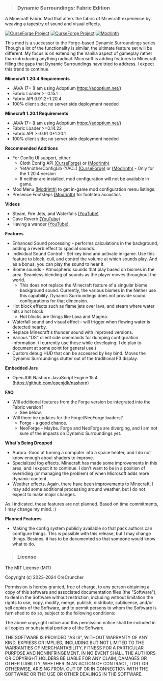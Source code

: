 > ### Dynamic Surroundings: Fabric Edition
A Minecraft Fabric Mod that alters the fabric of Minecraft experience by weaving a tapestry of sound and visual effects.

<a href="https://www.curseforge.com/minecraft/mc-mods/dynamic-surroundings-fabric-edition"><img src="http://cf.way2muchnoise.eu/versions/535715.svg" alt="CurseForge Project"/></a>
<a href="https://www.curseforge.com/minecraft/mc-mods/dynamic-surroundings-fabric-edition"><img src="http://cf.way2muchnoise.eu/full_535715_downloads.svg" alt="CurseForge Project"/></a>
<a href="https://modrinth.com/mod/dynamicsurroundingsfabric"><img src="https://img.shields.io/badge/Mod-rinth-brightgreen" alt="Modrinth"></a>

This mod is a successor to the Forge-based Dynamic Surroundings series.
Though a lot of the functionality is similar, the ultimate feature set will be different.
My focus is on extending the Vanilla aspect of gameplay rather than introducing anything radical.
Microsoft is adding features to Minecraft filling the gaps that Dynamic Surroundings have tried to address.
I expect this trend to continue.

**Minecraft 1.20.4 Requirements**
* JAVA 17+ (I am using Adoptium https://adoptium.net/)
* Fabric Loader >=0.15.1
* Fabric API 0.91.2+1.20.4
* 100% client side; no server side deployment needed

**Minecraft 1.20.1 Requirements**
* JAVA 17+ (I am using Adoptium https://adoptium.net/)
* Fabric Loader >=0.14.22
* Fabric API >=0.91.0+1.20.1
* 100% client side; no server side deployment needed

**Recommended Additions**
* For Config UI support, either:
  * Cloth Config API [(CurseForge)](https://www.curseforge.com/minecraft/mc-mods/cloth-config) or [(Modrinth)](https://modrinth.com/mod/cloth-config)
  * YetAnotherConfigLib (YACL) [(CurseForge)](https://www.curseforge.com/minecraft/mc-mods/yacl) or [(Modrinth)](https://modrinth.com/mod/yacl) - Only for the 1.20.4 version
  * If neither are installed, mod configuration will not be available in game.
* Mod Menu [(Modrinth)](https://modrinth.com/mod/modmenu) to get in-game mod configuration menu listings.
* Presence Footsteps [(Modrinth)](https://modrinth.com/mod/presence-footsteps) for footstep acoustics

**Videos**
* Steam, Fire Jets, and Waterfalls [(YouTube)](https://youtu.be/guMuLeG3lck)
* Cave Reverb [(YouTube)](https://youtu.be/KGFZ1zf9R2s)
* Having a wander [(YouTube)](https://youtu.be/GbwaGX3JWeM)

**Features**
* Enhanced Sound processing - performs calculations in the background, adding a reverb effect to spacial sounds.
* Individual Sound Control - Set key bind and activate in-game.  Use this feature to block, cull, and control the volume at which sounds play.  And as a bonus, you can play the sound to hear it.
* Biome sounds - Atmospheric sounds that play based on biomes in the area.  Seamless blending of sounds as the player moves throughout the world.
    * This does not replace the Minecraft feature of a singular biome background sound.  Currently, the various biomes in the Nether use this capability. Dynamic Surroundings does not provide sound configurations for that dimension.
* Hot block effects such as flame jets over lava, and steam where water hits a hot block.
    * Hot blocks are things like Lava and Magma.
* Waterfall sound and visual effect - will trigger when flowing water is detected nearby.
* Replace Minecraft's thunder sound with improved versions.
* Various "DS" client side commands for dumping configuration information.  (I currently use these while developing. I do plan to document at some point for general use.)
* Custom debug HUD that can be accessed by key bind.  Moves the Dynamic Surroundings clutter out of the traditional F3 display.

**Embedded Jars**
* OpenJDK Nashorn JavaScript Engine 15.4 (https://github.com/openjdk/nashorn)

**FAQ**
* Will additional features from the Forge version be integrated into the Fabric version?
    * See below.
* Will there be updates for the Forge/NeoForge loaders?
  * Forge - a good chance.
  * NeoForge - Maybe. Forge and NeoForge are diverging, and I am not sure of the impacts on Dynamic Surroundings yet.

**What's Being Dropped**
* Aurora.  Good at turning a computer into a space heater, and I do not know enough about shaders to improve.
* Specialized fog effects.  Minecraft has made some improvements in this area, and I expect it to continue.  I don't want to be in a position of overriding (or managing the problem) of when Microsoft adds more dynamic content.
* Weather effects.  Again, there have been improvements to Minecraft.  I may add some additional processing around weather, but I do not expect to make major changes.

As I indicated, these features are not planned.  Based on time commitments, I may change my mind. :) 

**Planned Features**
* Making the config system publicly available so that pack authors can configure things.  This is possible with this release, but I may change things.  Besides, it has to be documented so that someone would know what to do.

> ### License
The MIT License (MIT)

Copyright (c) 2023-2024 OreCruncher

Permission is hereby granted, free of charge, to any person obtaining a copy
of this software and associated documentation files (the "Software"), to deal
in the Software without restriction, including without limitation the rights
to use, copy, modify, merge, publish, distribute, sublicense, and/or sell
copies of the Software, and to permit persons to whom the Software is
furnished to do so, subject to the following conditions:

The above copyright notice and this permission notice shall be included in
all copies or substantial portions of the Software.

THE SOFTWARE IS PROVIDED "AS IS", WITHOUT WARRANTY OF ANY KIND, EXPRESS OR
IMPLIED, INCLUDING BUT NOT LIMITED TO THE WARRANTIES OF MERCHANTABILITY,
FITNESS FOR A PARTICULAR PURPOSE AND NONINFRINGEMENT. IN NO EVENT SHALL THE
AUTHORS OR COPYRIGHT HOLDERS BE LIABLE FOR ANY CLAIM, DAMAGES OR OTHER
LIABILITY, WHETHER IN AN ACTION OF CONTRACT, TORT OR OTHERWISE, ARISING FROM,
OUT OF OR IN CONNECTION WITH THE SOFTWARE OR THE USE OR OTHER DEALINGS IN
THE SOFTWARE.